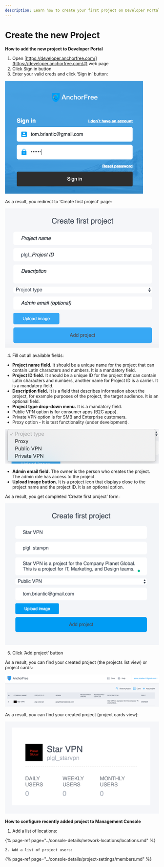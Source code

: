 ```yaml
---
description: Learn how to create your first project on Developer Portal
---
```


# Create the new Project

**How to add the new project to Developer Portal**

1. Open [https://developer.anchorfree.com/](https://developer.anchorfree.com/#) web page
2. Click Sign in button
3. Enter your valid creds and click ‘Sign in’ button:

![](../.gitbook/assets/filled_sign_in_form.png)

As a result, you redirect to ‘Create first project’ page:

![](../.gitbook/assets/empty_create_first_project_form.png)

4. Fill out all available fields:

* **Project name field**. It should be a unique name for the project that can contain Latin characters and numbers. It is a mandatory field.
* **Project ID field.** It should be a unique ID for the project that can contain Latin characters and numbers, another name for Project ID is a carrier. It is a mandatory field.
* **Description field.** It is a field that describes information about the project, for example purposes of the project, the target audience. It is an optional field.
* **Project type drop-down menu.** It is a mandatory field.
* Public VPN option is for consumer apps \(B2C apps\).
* Private VPN option is for SMB and Enterprise customers.
* Proxy option - It is test functionality \(under development\).

![](../.gitbook/assets/project_type_dropdown.png)

* **Admin email field.** The owner is the person who creates the project. The admin role has access to the project.
* **Upload image button.** It is a project icon that displays close to the project name and the project ID. It is an optional option.

As a result, you get completed ‘Create first project’ form:

![](../.gitbook/assets/filled_first_project_form.png)

5. Click ‘Add project’ button

As a result, you can find your created project \(the projects list view\) or project cards:

![](../.gitbook/assets/project_list_view.png)

As a result, you can find your created project \(project cards view\):

![](../.gitbook/assets/project_card_view.png)

**How to configure recently added project to Management Console** 

1. Add a list of locations:

{% page-ref page="../console-details/network-locations/locations.md" %}

    2. Add a list of project users:

{% page-ref page="../console-details/project-settings/members.md" %}





